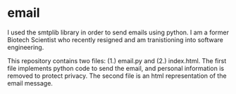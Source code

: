 # email
I used the smtplib library in order to send emails using python. I am a former Biotech Scientist who recently resigned and am tranistioning into software engineering.

This repository contains two files: (1.) email.py and (2.) index.html. The first file implements python code to send the email, and personal information is removed to protect privacy. The second file is an html representation of the email message.

